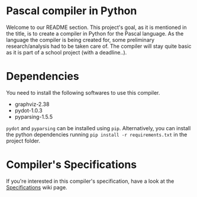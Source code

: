 # Pascal compiler in Python
Welcome to our README section. This project's goal, as it is mentioned in the title, is to create a compiler in Python for the Pascal language.
As the language the compiler is being created for, some preliminary research/analysis had to be taken care of.
The compiler will stay quite basic as it is part of a school project (with a deadline..).

# Dependencies

You need to install the following softwares to use this compiler.

* graphviz-2.38
* pydot-1.0.3
* pyparsing-1.5.5

`pydot` and `pyparsing` can be installed using `pip`. Alternatively, you can install the python dependencies running `pip install -r requirements.txt` in the project folder.


# Compiler's Specifications

If you're interested in this compiler's specification, have a look at the [Specifications](https://github.com/SylvainRamseyer/pascalcompiler/wiki/Specifications) wiki page.
